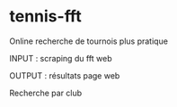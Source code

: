 # tennis-fft
Online recherche de tournois plus pratique

INPUT : scraping du fft web

OUTPUT : résultats page web

Recherche par club
